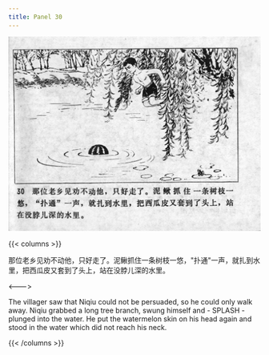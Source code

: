 ```yaml
---
title: Panel 30
---
```


![niqiu page](./../../images/niqiu/seifert0397_nqkg_0034_030.jpg)

{{< columns >}}

那位老乡见劝不动他，只好走了。泥鳅抓住一条树枝一悠，"扑通"一声，就扎到水里，把西瓜皮又套到了头上，站在没脖儿深的水里。

<--->

The villager saw that Niqiu could not be persuaded, so he could only walk away. Niqiu grabbed a long tree branch, swung himself and - SPLASH - plunged into the water. He put the watermelon skin on his head again and stood in the water which did not reach his neck.

{{< /columns >}}